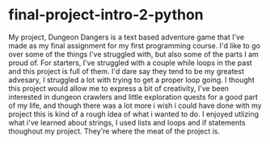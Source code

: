 # final-project-intro-2-python

My project, Dungeon Dangers is a text based adventure game that I've made as my final assignment for my first programming course. I'd like to go over some of the things I've struggled with, but also some of the parts I am proud of. For starters, I've struggled with a couple while loops in the past and this project is full of them. I'd dare say they tend to be my greatest advesary, I struggled a lot with trying to get a proper loop going. I thought this project would allow me to express a bit of creativity, I've been interested in dungeon crawlers and little exploration quests for a good part of my life, and though there was a lot more i wish i could have done with my project this is kind of  a rough idea of what i wanted to do. I enjoyed utlizing what i've learned about strings, I used lists and loops and if statements thoughout my project. They're where the meat of the project is.

